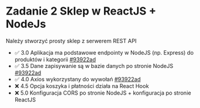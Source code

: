 # **Zadanie 2** Sklep w ReactJS + NodeJs

Należy stworzyć prosty sklep z serwerem REST API

- :white_check_mark: 3.0 Aplikacja ma podstawowe endpointy w NodeJS (np. Express) do produktów i kategorii [#93922ad](https://github.com/Kimel-PK/Pracownia_jezykow_skryptowych_w_grach_wideo_2024-2025/commit/93922ad56baea00d2db759dccbdbb9eafe531400)
- :white_check_mark: 3.5 Dane zapisywanie są w bazie danych po stronie NodeJS [#93922ad](https://github.com/Kimel-PK/Pracownia_jezykow_skryptowych_w_grach_wideo_2024-2025/commit/93922ad56baea00d2db759dccbdbb9eafe531400)
- :white_check_mark: 4.0 Axios wykorzystany do wywołań [#93922ad](https://github.com/Kimel-PK/Pracownia_jezykow_skryptowych_w_grach_wideo_2024-2025/commit/93922ad56baea00d2db759dccbdbb9eafe531400)
- :x: 4.5 Opcja koszyka i płatności działa na React Hook
- :x: 5.0 Konfiguracja CORS po stronie NodeJS + konfiguracja po stronie ReactJS
